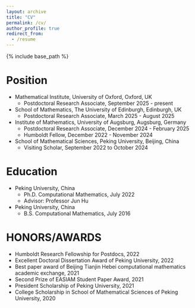 ```yaml
---
layout: archive
title: "CV"
permalink: /cv/
author_profile: true
redirect_from:
  - /resume
---
```


{% include base_path %}

Position
======
* Mathematical Institute, University of Oxford, Oxford, UK
   * Postdoctoral Research Associate, September 2025 - present
* School of Mathematics, The University of Edinburgh, Edinburgh, UK
   * Postdoctoral Research Associate, March 2025 - August 2025
* Institute of Mathematics, University of Augsburg, Augsburg, Germany
   * Postdoctoral Research Associate, December 2024 - February 2025
   * Humboldt Fellow, December 2022 - November 2024
* School of Mathematical Sciences, Peking University, Beijing, China
   * Visiting Scholar, September 2022 to October 2024

Education
======
* Peking University, China
   * Ph.D. Computational Mathematics, July 2022
   * Advisor: Professor Jun Hu
* Peking University, China
   * B.S. Computational Mathematics, July 2016

HONORS/AWARDS
======
* Humboldt Research Fellowship for Postdocs, 2022
* Excellent Doctoral Dissertation Award of Peking University, 2022
* Best paper award of Beijing Tianjin Hebei computational mathematics academic exchange, 2021
* Second Prize of EASIAM Student Paper Award, 2021
* President Scholarship of Peking University, 2021
* College Scholarship in School of Mathematical Sciences of Peking University, 2020



